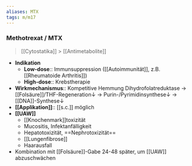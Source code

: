 ```yaml
---
aliases: MTX
tags: m/m17
---
```

### Methotrexat / MTX 
> [[Cytostatika]] > [[Antimetabolite]]
- **Indikation**
	- **Low-dose**:: Immunsuppression ([[Autoimmunität]], z.B. [[Rheumatoide Arthritis]])
	- **High-dose**:: Krebstherapie
- **Wirkmechanismus**:: Kompetitive Hemmung Dihydrofolatreduktase → [[Folsäure]]/THF-Regeneration↓ → Purin-/Pyrimidinsynthese↓ → [[DNA]]-Synthese↓ 
- **[[Applikation]]**:: [[s.c.]] möglich
- **[[UAW]]**
	- [[Knochenmark]]toxizität
	- Mucositis, Infektanfälligkeit
	- Hepatotoxizität, ==Nephrotoxizität==
	- [[Lungenfibrose]]
	- Haarausfall
- Kombination mit [[Folsäure]]-Gabe 24-48 später, um [[UAW]] abzuschwächen